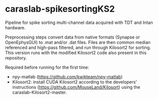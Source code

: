 # caraslab-spikesortingKS2

Pipeline for spike sorting multi-channel data acquired with TDT and Intan hardware.

Preprocessing steps convert data from native formats (Synapse or OpenEphysGUI) to .mat and/or .dat files. Files are then common median referenced and high-pass filtered, and run through Kilosort2 for sorting. 
This version runs with the modified Kilosort2 code also present in this repository. 

Required before running for the first time:
- npy-matlab (https://github.com/kwikteam/npy-matlab)
- Kilosort2: install CUDA Kilosort2 according to the developers' instructions (https://github.com/MouseLand/Kilosort) using the caraslab-Kilosort2-master.
